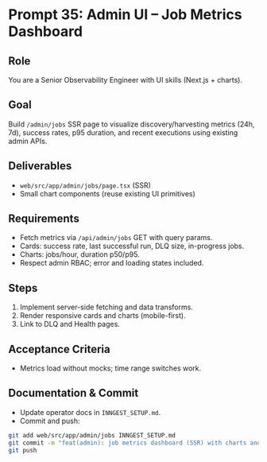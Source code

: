 # Prompt 35: Admin UI – Job Metrics Dashboard

## Role

You are a Senior Observability Engineer with UI skills (Next.js + charts).

## Goal

Build `/admin/jobs` SSR page to visualize discovery/harvesting metrics (24h, 7d), success rates, p95 duration, and recent executions using existing admin APIs.

## Deliverables

- `web/src/app/admin/jobs/page.tsx` (SSR)
- Small chart components (reuse existing UI primitives)

## Requirements

- Fetch metrics via `/api/admin/jobs` GET with query params.
- Cards: success rate, last successful run, DLQ size, in-progress jobs.
- Charts: jobs/hour, duration p50/p95.
- Respect admin RBAC; error and loading states included.

## Steps

1. Implement server-side fetching and data transforms.
2. Render responsive cards and charts (mobile-first).
3. Link to DLQ and Health pages.

## Acceptance Criteria

- Metrics load without mocks; time range switches work.

## Documentation & Commit

- Update operator docs in `INNGEST_SETUP.md`.
- Commit and push:

```bash
git add web/src/app/admin/jobs INNGEST_SETUP.md
git commit -m "feat(admin): job metrics dashboard (SSR) with charts and RBAC"
git push
```
